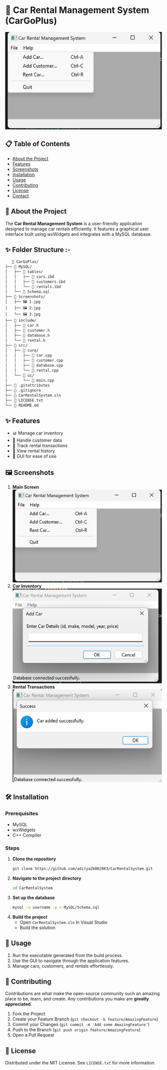 # 🚗 Car Rental Management System (CarGoPlus)

![CarRentalSystem](Screenshots/1.jpg) 

## 📋 Table of Contents
- [About the Project](#about-the-project)
- [Features](#features)
- [Screenshots](#screenshots)
- [Installation](#installation)
- [Usage](#usage)
- [Contributing](#contributing)
- [License](#license)
- [Contact](#contact)

## 📖 About the Project
The **Car Rental Management System** is a user-friendly application designed to manage car rentals efficiently. It features a graphical user interface built using wxWidgets and integrates with a MySQL database.

## ✨ Folder Structure :-
 ```plaintext
    📁 CarGoPlus/
├── 📁 MySQL/
│   ├── 📁 tables/
│   │   ├── 📄 cars.ibd
│   │   ├── 📄 customers.ibd
│   │   └── 📄 rentals.ibd
│   └── 📄 Schema.sql
├── 📁 Screenshots/
│   ├── 🖼️ 1.jpg
│   ├── 🖼️ 2.jpg
│   └── 🖼️ 3.jpg
├── 📁 include/
│   ├── 📄 car.h
│   ├── 📄 customer.h
│   ├── 📄 database.h
│   └── 📄 rental.h
├── 📁 src/
│   ├── 📁 core/
│   │   ├── 📄 car.cpp
│   │   ├── 📄 customer.cpp
│   │   ├── 📄 database.cpp
│   │   └── 📄 rental.cpp
│   └── 📁 ui/
│       └── 📄 main.cpp
├── 📄 .gitattributes
├── 📄 .gitignore
├── 📄 CarRentalSystem.sln
├── 📄 LICENSE.txt
└── 📄 README.md
```
## ✨ Features
- 📊 Manage car inventory
- 👤 Handle customer data
- 📝 Track rental transactions
- 📅 View rental history
- 📸 GUI for ease of use

## 🖼️ Screenshots
1. **Main Screen**  
   ![Main Screen](Screenshots/1.jpg)
2. **Car Inventory**  
   ![Car Inventory](Screenshots/2.jpg)
3. **Rental Transactions**  
   ![Rental Transactions](Screenshots/3.jpg)

## 🛠️ Installation
### Prerequisites
- MySQL
- wxWidgets
- C++ Compiler

### Steps
1. **Clone the repository**
    ```sh
    git clone https://github.com/aditya26062003/CarRentalSystem.git
    ```
2. **Navigate to the project directory**
    ```sh
    cd CarRentalSystem
    ```
3. **Set up the database**
    ```sh
    mysql -u username -p < MySQL/Schema.sql
    ```
4. **Build the project**
    - Open `CarRentalSystem.sln` in Visual Studio
    - Build the solution

## 🚀 Usage
1. Run the executable generated from the build process.
2. Use the GUI to navigate through the application features.
3. Manage cars, customers, and rentals effortlessly.

## 🤝 Contributing
Contributions are what make the open-source community such an amazing place to be, learn, and create. Any contributions you make are **greatly appreciated**.

1. Fork the Project
2. Create your Feature Branch (`git checkout -b feature/AmazingFeature`)
3. Commit your Changes (`git commit -m 'Add some AmazingFeature'`)
4. Push to the Branch (`git push origin feature/AmazingFeature`)
5. Open a Pull Request

## 📜 License
Distributed under the MIT License. See `LICENSE.txt` for more information.

